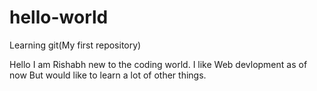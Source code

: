 # hello-world
Learning git(My first repository)


Hello I am Rishabh new to the coding world. I like Web devlopment as of now But would like 
to learn a lot of other things. 
